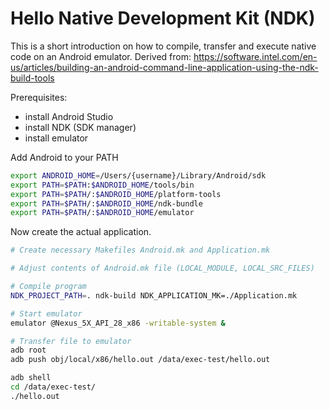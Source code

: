 # Hello Native Development Kit (NDK)
This is a short introduction on how to compile, transfer and execute native code on an Android emulator. 
Derived from: https://software.intel.com/en-us/articles/building-an-android-command-line-application-using-the-ndk-build-tools

Prerequisites: 
- install Android Studio
- install NDK (SDK manager)
- install emulator

Add Android to your PATH
```bash
export ANDROID_HOME=/Users/{username}/Library/Android/sdk
export PATH=$PATH:$ANDROID_HOME/tools/bin
export PATH=$PATH/:$ANDROID_HOME/platform-tools
export PATH=$PATH/:$ANDROID_HOME/ndk-bundle
export PATH=$PATH/:$ANDROID_HOME/emulator
```

Now create the actual application.
```bash
# Create necessary Makefiles Android.mk and Application.mk

# Adjust contents of Android.mk file (LOCAL_MODULE, LOCAL_SRC_FILES)

# Compile program
NDK_PROJECT_PATH=. ndk-build NDK_APPLICATION_MK=./Application.mk

# Start emulator
emulator @Nexus_5X_API_28_x86 -writable-system & 

# Transfer file to emulator
adb root
adb push obj/local/x86/hello.out /data/exec-test/hello.out

adb shell
cd /data/exec-test/
./hello.out
```